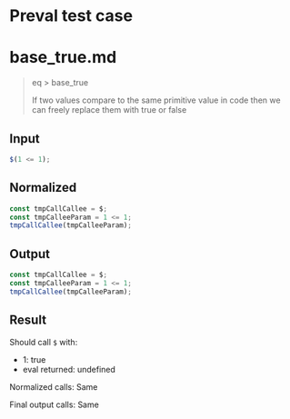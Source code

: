 # Preval test case

# base_true.md

> eq > base_true
>
> If two values compare to the same primitive value in code then we can freely replace them with true or false

## Input

`````js filename=intro
$(1 <= 1);
`````

## Normalized

`````js filename=intro
const tmpCallCallee = $;
const tmpCalleeParam = 1 <= 1;
tmpCallCallee(tmpCalleeParam);
`````

## Output

`````js filename=intro
const tmpCallCallee = $;
const tmpCalleeParam = 1 <= 1;
tmpCallCallee(tmpCalleeParam);
`````

## Result

Should call `$` with:
 - 1: true
 - eval returned: undefined

Normalized calls: Same

Final output calls: Same
